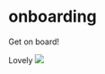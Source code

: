 onboarding
==========

Get on board!


Lovely
![](http://www.teleread.com/wp-content/uploads/2012/09/happy-kid-at-computer.jpeg)
